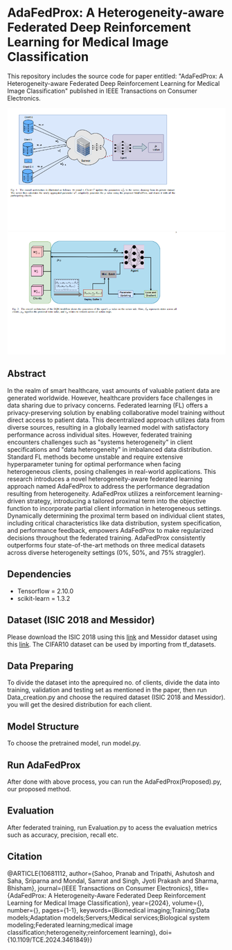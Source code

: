 # AdaFedProx: A Heterogeneity-aware Federated Deep Reinforcement Learning for Medical Image Classification
This repository includes the source code for paper entitled: "AdaFedProx: A Heterogeneity-aware Federated Deep Reinforcement Learning for Medical Image Classification" published in IEEE Transactions on Consumer Electronics.


![Architecture](archi1.png)
![Architecture](archi2.png)




## Abstract

In the realm of smart healthcare, vast amounts of valuable patient data are generated worldwide. However, healthcare providers face challenges in data sharing due to privacy concerns. Federated learning (FL) offers a privacy-preserving solution by enabling collaborative model training without direct access to patient data. This decentralized approach utilizes data from diverse sources, resulting in a globally learned model with satisfactory performance across individual sites. However, federated training encounters challenges such as "systems heterogeneity" in client specifications and "data heterogeneity" in imbalanced data distribution. Standard FL methods become unstable and require extensive hyperparameter tuning for optimal performance when facing heterogeneous clients, posing challenges in real-world applications. This research introduces a novel heterogeneity-aware federated learning approach named AdaFedProx to address the performance degradation resulting from heterogeneity. AdaFedProx utilizes a reinforcement learning-driven strategy, introducing a tailored proximal term into the objective function to incorporate partial client information in heterogeneous settings. Dynamically determining the proximal term based on individual client states, including critical characteristics like data distribution, system specification, and performance feedback, empowers AdaFedProx to make regularized decisions throughout the federated training. AdaFedProx consistently outperforms four state-of-the-art methods on three medical datasets across diverse heterogeneity settings (0%, 50%, and 75% straggler).

## Dependencies
* Tensorflow = 2.10.0
* scikit-learn = 1.3.2
## Dataset (ISIC 2018 and Messidor)
Please download the ISIC 2018 using this  [link](https://challenge.isic-archive.com/data/#2018) and Messidor dataset using this [link](https://www.adcis.net/en/third-party/messidor/). The CIFAR10 dataset can be used by importing from tf_datasets.

## Data Preparing
To divide the dataset into the aprequired no. of clients, divide the data into training, validation and testing set as mentioned in the paper, then run Data_creation.py and choose the required dataset (ISIC 2018 and Messidor). you will get the desired distribution for each client.

## Model Structure
To choose the pretrained model, run model.py.

## Run AdaFedProx

After done with above process, you can run the AdaFedProx(Proposed).py, our proposed method.

## Evaluation
After federated training, run Evaluation.py to acess the evaluation metrics such as accuracy, precision, recall etc.

## Citation
@ARTICLE{10681112,
  author={Sahoo, Pranab and Tripathi, Ashutosh and Saha, Sriparna and Mondal, Samrat and Singh, Jyoti Prakash and Sharma, Bhisham},
  journal={IEEE Transactions on Consumer Electronics}, 
  title={AdaFedProx: A Heterogeneity-Aware Federated Deep Reinforcement Learning for Medical Image Classification}, 
  year={2024},
  volume={},
  number={},
  pages={1-1},
  keywords={Biomedical imaging;Training;Data models;Adaptation models;Servers;Medical services;Biological system modeling;Federated learning;medical image classification;heterogeneity;reinforcement learning},
  doi={10.1109/TCE.2024.3461849}}

